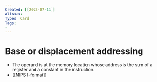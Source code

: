 ```yaml
---
Created: [[2022-07-11]]
Aliases: 
Types: Card
Tags: 
- 
---
```

# Base or displacement addressing
- The operand is at the memory location whose address is the sum of a register and a constant in the instruction.
- [[MIPS I-format]]